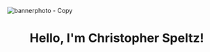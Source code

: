 ![bannerphoto - Copy](https://user-images.githubusercontent.com/37876358/148658893-a27a68fa-02c0-4f3d-90b9-c0b045bcfb55.jpg)
<h1 align="center">Hello, I'm Christopher Speltz!</h1>
